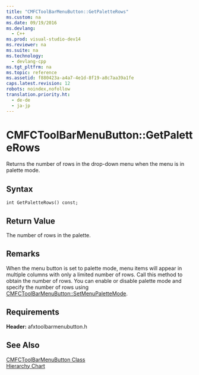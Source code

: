 ```yaml
---
title: "CMFCToolBarMenuButton::GetPaletteRows"
ms.custom: na
ms.date: 09/19/2016
ms.devlang: 
  - C++
ms.prod: visual-studio-dev14
ms.reviewer: na
ms.suite: na
ms.technology: 
  - devlang-cpp
ms.tgt_pltfrm: na
ms.topic: reference
ms.assetid: f880423a-a4a7-4e1d-8f19-a8c7aa39a1fe
caps.latest.revision: 12
robots: noindex,nofollow
translation.priority.ht: 
  - de-de
  - ja-jp
---
```

# CMFCToolBarMenuButton::GetPaletteRows
Returns the number of rows in the drop-down menu when the menu is in palette mode.  
  
## Syntax  
  
```  
int GetPaletteRows() const;  
```  
  
## Return Value  
 The number of rows in the palette.  
  
## Remarks  
 When the menu button is set to palette mode, menu items will appear in multiple columns with only a limited number of rows. Call this method to obtain the number of rows. You can enable or disable palette mode and specify the number of rows using [CMFCToolBarMenuButton::SetMenuPaletteMode](../vs140/CMFCToolBarMenuButton--SetMenuPaletteMode.md).  
  
## Requirements  
 **Header:** afxtoolbarmenubutton.h  
  
## See Also  
 [CMFCToolBarMenuButton Class](../vs140/CMFCToolBarMenuButton-Class.md)   
 [Hierarchy Chart](../vs140/Hierarchy-Chart.md)